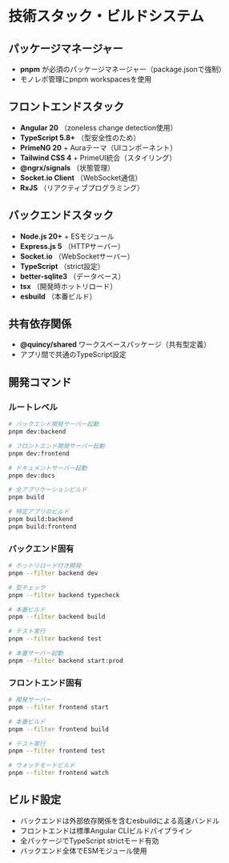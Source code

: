 # 技術スタック・ビルドシステム

## パッケージマネージャー
- **pnpm** が必須のパッケージマネージャー（package.jsonで強制）
- モノレポ管理にpnpm workspacesを使用

## フロントエンドスタック
- **Angular 20** （zoneless change detection使用）
- **TypeScript 5.8+** （型安全性のため）
- **PrimeNG 20** + Auraテーマ（UIコンポーネント）
- **Tailwind CSS 4** + PrimeUI統合（スタイリング）
- **@ngrx/signals** （状態管理）
- **Socket.io Client** （WebSocket通信）
- **RxJS** （リアクティブプログラミング）

## バックエンドスタック
- **Node.js 20+** + ESモジュール
- **Express.js 5** （HTTPサーバー）
- **Socket.io** （WebSocketサーバー）
- **TypeScript** （strict設定）
- **better-sqlite3** （データベース）
- **tsx** （開発時ホットリロード）
- **esbuild** （本番ビルド）

## 共有依存関係
- **@quincy/shared** ワークスペースパッケージ（共有型定義）
- アプリ間で共通のTypeScript設定

## 開発コマンド

### ルートレベル
```bash
# バックエンド開発サーバー起動
pnpm dev:backend

# フロントエンド開発サーバー起動
pnpm dev:frontend

# ドキュメントサーバー起動
pnpm dev:docs

# 全アプリケーションビルド
pnpm build

# 特定アプリのビルド
pnpm build:backend
pnpm build:frontend
```

### バックエンド固有
```bash
# ホットリロード付き開発
pnpm --filter backend dev

# 型チェック
pnpm --filter backend typecheck

# 本番ビルド
pnpm --filter backend build

# テスト実行
pnpm --filter backend test

# 本番サーバー起動
pnpm --filter backend start:prod
```

### フロントエンド固有
```bash
# 開発サーバー
pnpm --filter frontend start

# 本番ビルド
pnpm --filter frontend build

# テスト実行
pnpm --filter frontend test

# ウォッチモードビルド
pnpm --filter frontend watch
```

## ビルド設定
- バックエンドは外部依存関係を含むesbuildによる高速バンドル
- フロントエンドは標準Angular CLIビルドパイプライン
- 全パッケージでTypeScript strictモード有効
- バックエンド全体でESMモジュール使用